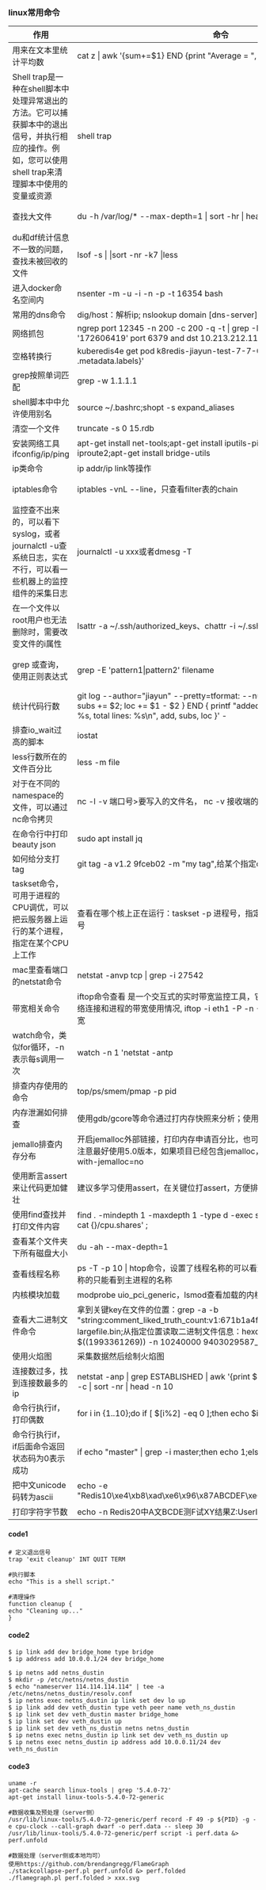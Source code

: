 ### linux常用命令

| 作用                                                                                      | 命令                                                                                                                                                                                                | 备注                                                                                                                                                                                     |
|-----------------------------------------------------------------------------------------|---------------------------------------------------------------------------------------------------------------------------------------------------------------------------------------------------|----------------------------------------------------------------------------------------------------------------------------------------------------------------------------------------|
| 用来在文本里统计平均数                                                                             | cat z \| awk '{sum+=$1} END {print "Average = ", sum/NR}'                                                                                                                                         | 常用的awk使用方法：https://blog.51cto.com/alex/6164853                                                                                                                                         |
| Shell trap是一种在shell脚本中处理异常退出的方法。它可以捕获脚本中的退出信号，并执行相应的操作。例如，您可以使用shell trap来清理脚本中使用的变量或资源 | shell trap                                                                                                                                                                                        | [代码](#code1)                                                                                                                                                                           |
| 查找大文件                                                                                   | du -h /var/log/* --max-depth=1 \| sort -hr \| head -n 10                                                                                                                                          | du -hs /var/lib/containerd/指定文件查询数据量大小                                                                                                                                                 |
| du和df统计信息不一致的问题，查找未被回收的文件                                                               | lsof -s \| \|sort -nr -k7 \|less                                                                                                                                                                  | [参考](https://blog.csdn.net/yiifaa/article/details/78847871)                                                                                                                            |
| 进入docker命名空间内                                                                           | nsenter -m -u -i -n -p -t  16354 bash                                                                                                                                                             |                                                                                                                                                                                        |
| 常用的dns命令                                                                                | dig/host：解析ip; nslookup domain [dns-server]，指定dns服务器进行查询                                                                                                                                          |                                                                                                                                                                                        |
| 网络抓包                                                                                    | ngrep port 12345 -n 200 -c 200 -q -t \| grep -B 5  -i mget;ngrep -qd any '172606419'  port 6379 and dst 10.213.212.118                                                                            |                                                                                                                                                                                        |
| 空格转换行                                                                                   | kuberedis4e get pod  k8redis-jiayun-test-7-7-0-0 -o jsonpath='{ .metadata.labels}'                                                                                                                | tr " "  "\n"                                                                                                                                                                           |                                                |
| grep按照单词匹配                                                                              | grep -w 1.1.1.1                                                                                                                                                                                   |                                                                                                                                                                                        |
| shell脚本中中允许使用别名                                                                         | source ~/.bashrc;shopt -s expand_aliases                                                                                                                                                          | [参考](https://cloud.tencent.com/developer/article/1862172)                                                                                                                              |
| 清空一个文件                                                                                  | truncate -s 0 15.rdb                                                                                                                                                                              |                                                                                                                                                                                        |
| 安装网络工具ifconfig/ip/ping                                                                  | apt-get install net-tools;apt-get install iputils-ping;apt-get install iproute2;apt-get install bridge-utils                                                                                      |                                                                                                                                                                                        |
| ip类命令                                                                                   | ip addr/ip link等操作                                                                                                                                                                                | [参考](#code2)                                                                                                                                                                           |
| iptables命令                                                                              | iptables -vnL --line，只查看filter表的chain                                                                                                                                                             | [防火墙原理，朱双印老哥的文档非常清理](https://www.zsythink.net/archives/1199) , [iptables使用](https://wangchujiang.com/linux-command/c/iptables.html)                                                    |
| 监控查不出来的，可以看下syslog，或者journalctl -u查系统日志，实在不行，可以看一些机器上的监控组件的采集日志                         | journalctl -u xxx或者dmesg -T                                                                                                                                                                       |                                                                                                                                                                                        |
| 在一个文件以root用户也无法删除时，需要改变文件的i属性                                                           | lsattr -a ~/.ssh/authorized_keys、chattr -i ~/.ssh/authorized_keys                                                                                                                                 |                                                                                                                                                                                        |
| grep 或查询，使用正则表达式                                                                        | grep -E 'pattern1\|pattern2' filename                                                                                                                                                             | 注意grep -E会模糊匹配，查到更多的数据，所以最好带着-w参数，按照单词进行匹配                                                                                                                                             |
| 统计代码行数                                                                                  | git log --author="jiayun" --pretty=tformat: --numstat \| awk '{ add += $1; subs += $2; loc += $1 - $2 } END { printf "added lines: %s, removed lines: %s, total lines: %s\n", add, subs, loc }' - |                                                                                                                                                                                        |
| 排查io_wait过高的脚本                                                                          | iostat                                                                                                                                                                                            | [[参考](https://developer.aliyun.com/article/560430)]                                                                                                                                    |
| less行数所在的文件百分比                                                                          | less -m file                                                                                                                                                                                      |                                                                                                                                                                                        |
| 对于在不同的namespace的文件，可以通过nc命令拷贝                                                           | nc -l -v 端口号>要写入的文件名，  nc -v 接收端的ip 端口号<被传输文件名                                                                                                                                                    |                                                                                                                                                                                        |
| 在命令行中打印beauty json                                                                      | sudo apt install jq                                                                                                                                                                               |                                                                                                                                                                                        |
| 如何给分支打tag                                                                               | git tag -a v1.2 9fceb02 -m "my tag",给某个指定commit打tag                                                                                                                                               | [参考](https://www.jianshu.com/p/cdd80dd15593)                                                                                                                                           |
| taskset命令，可用于进程的CPU调优，可以把云服务器上运行的某个进程，指定在某个CPU上工作                                       | 查看在哪个核上正在运行：taskset -p 进程号，指定cpu运行taskset -pc 1 进程号                                                                                                                                               | [参考](https://support.huaweicloud.com/trouble-ecs/ecs_trouble_0355.html)                                                                                                                |
| mac里查看端口的netstat命令                                                                      | netstat -anvp tcp \| grep -i 27542                                                                                                                                                                |                                                                                                                                                                                        |
| 带宽相关命令                                                                                  | iftop命令查看 是一个交互式的实时带宽监控工具，它可以显示当前系统上每个网络连接和进程的带宽使用情况, iftop -i eth1 -P -n -N；tc命令可以限制网络的带宽                                                                                                        | [iftop](https://github.com/zhuziyi1989/tools/blob/master/Linux/iftop.md)                                                                                                               |
| watch命令，类似for循环，-n表示每s调用一次                                                              | watch -n 1 'netstat -antp                                                                                                                                                                         | grep -c 12345 '                                                                                                                                                                        |                                                                                                                                     |
| 排查内存使用的命令                                                                               | top/ps/smem/pmap -p pid                                                                                                                                                                           | [RSS/VIRT等指标参考](https://www.alibabacloud.com/help/zh/arms/application-monitoring/memory-metrics)                                                                                       |
| 内存泄漏如何排查                                                                                | 使用gdb/gcore等命令通过打内存快照来分析；使用内存检测工具valgrind扫描                                                                                                                                                       | [参考](https://github.com/0voice/kernel_memory_management/blob/main/%E2%9C%8D%20%E6%96%87%E7%AB%A0/%E5%86%85%E5%AD%98%E6%B3%84%E6%BC%8F%E7%9A%84%E5%9C%A8%E7%BA%BF%E6%8E%92%E6%9F%A5.md) |
| jemallo排查内存分布                                                                           | 开启jemalloc外部链接，打印内存申请百分比，也可以打印出pdf查看调用链路；注意最好使用5.0版本，如果项目已经包含jemalloc，可以在编译的时候选择  --with-jemalloc=no                                                                                              | [参考](https://blog.csdn.net/weixin_43778179/article/details/135977812)                                                                                                                  |
| 使用断言assert来让代码更加健壮                                                                      | 建议多学习使用assert，在关键位打assert，方便排查问题                                                                                                                                                                  | [参考](#https://blog.csdn.net/qq_41854911/article/details/119453790)                                                                                                                     |
| 使用find查找并打印文件内容                                                                         | find . -mindepth 1 -maxdepth 1 -type d -exec sh -c 'echo -n "Child: {} "; cat {}/cpu.shares' \;                                                                                                   | [参考](#https://arthurchiao.art/blog/k8s-cgroup-zh/)                                                                                                                                     |
| 查看某个文件夹下所有磁盘大小                                                                          | du -ah --max-depth=1                                                                                                                                                                              |                                                                                                                                                                                        |
| 查看线程名称                                                                                  | ps -T -p 10 \| htop命令，设置了线程名称的可以看到线程名称，没有设置线程名称的只能看到主进程的名称                                                                                                                                        |                                                                                                                                                                                        |
| 内核模块加载                                                                                  | modprobe uio_pci_generic，lsmod查看加载的内核模块                                                                                                                                                           |                                                                                                                                                                                        |
| 查看大二进制文件命令                                                                              | 拿到关键key在文件的位置：grep -a -b "string:comment_liked_truth_count:v1:671b1a4f000000001b02316d" largefile.bin;从指定位置读取二进制文件信息：hexdump -C -s $((1993361269)) -n 10240000 9403029587_2952611069.rdb > 1.txt  |                                                                                                                                                                                        |
| 使用火焰图                                                                                   | 采集数据然后绘制火焰图                                                                                                                                                                                       | [参考](#code3)                                                                                                                                                                           |
| 连接数过多，找到连接数最多的ip                                                                        | netstat -anp \| grep ESTABLISHED \| awk '{print $5}' \| cut -d: -f1 \| sort \| uniq -c \| sort -nr \| head -n 10                                                                                  |                                                                                                                                                                                        |
| 命令行执行if，打印偶数                                                                            | for i in {1..10};do if [ \$[i%2] -eq 0 ];then echo $i;fi;done                                                                                                                                     |                                                                                                                                                                                        |
| 命令行执行if，if后面命令返回状态码为0表示成功                                                               | if echo "master" \| grep -i master;then echo 1;else echo 2;fi;                                                                                                                                    |                                                                                                                                                                                        |
| 把中文unicode码转为ascii                                                                      | echo -e "Redis10\xe4\xb8\xad\xe6\x96\x87ABCDEF\xe6\xb5\x8b\xe8\xaf\x95XYZ"                                                                                                                        | [参考](#https://blog.csdn.net/top_explore/article/details/114024946)                                                                                                                     |
| 打印字符字节数                                                                                 | echo -n  Redis20中A文BCDE测F试XY结果Z:UserID:002 \| wc -c                                                                                                                                               |                                                                                                                                                                                        |

#### code1

```shell
# 定义退出信号
trap 'exit cleanup' INT QUIT TERM

#执行脚本
echo "This is a shell script."

#清理操作
function cleanup {
echo "Cleaning up..."
}
```

#### code2

```shell
$ ip link add dev bridge_home type bridge
$ ip address add 10.0.0.1/24 dev bridge_home

$ ip netns add netns_dustin
$ mkdir -p /etc/netns/netns_dustin
$ echo "nameserver 114.114.114.114" | tee -a /etc/netns/netns_dustin/resolv.conf
$ ip netns exec netns_dustin ip link set dev lo up
$ ip link add dev veth_dustin type veth peer name veth_ns_dustin
$ ip link set dev veth_dustin master bridge_home
$ ip link set dev veth_dustin up
$ ip link set dev veth_ns_dustin netns netns_dustin
$ ip netns exec netns_dustin ip link set dev veth_ns_dustin up
$ ip netns exec netns_dustin ip address add 10.0.0.11/24 dev veth_ns_dustin
```

#### code3

```shell
uname -r
apt-cache search linux-tools | grep '5.4.0-72'
apt-get install linux-tools-5.4.0-72-generic

#数据收集及预处理（server侧）
/usr/lib/linux-tools/5.4.0-72-generic/perf record -F 49 -p ${PID} -g -e cpu-clock --call-graph dwarf -o perf.data -- sleep 30
/usr/lib/linux-tools/5.4.0-72-generic/perf script -i perf.data &> perf.unfold

#数据处理（server侧或本地均可）
使用https://github.com/brendangregg/FlameGraph
./stackcollapse-perf.pl perf.unfold &> perf.folded
./flamegraph.pl perf.folded > xxx.svg

```